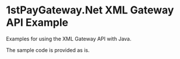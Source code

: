 1stPayGateway.Net XML Gateway API Example
==================
Examples for using the XML Gateway API with Java.

The sample code is provided as is.